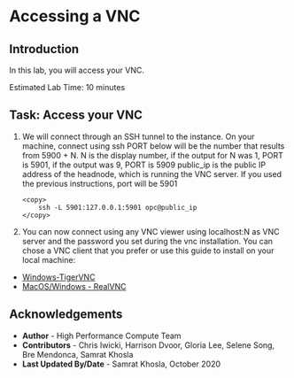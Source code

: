 # Accessing a VNC

## Introduction
In this lab, you will access your VNC.

Estimated Lab Time: 10 minutes

## Task: Access your VNC

1. We will connect through an SSH tunnel to the instance. On your machine, connect using ssh PORT below will be the number that results from 5900 + N. N is the display number, if the output for N was 1, PORT is 5901, if the output was 9, PORT is 5909 public_ip is the public IP address of the headnode, which is running the VNC server. If you used the previous instructions, port will be 5901
    ```
    <copy>
        ssh -L 5901:127.0.0.1:5901 opc@public_ip
    </copy>
    
    ```

2. You can now connect using any VNC viewer using localhost:N as VNC server and the password you set during the vnc installation. You can chose a VNC client that you prefer or use this guide to install on your local machine:
* [Windows-TigerVNC](https://github.com/TigerVNC/tigervnc/wiki/Setup-TigerVNC-server-%28Windows%29)
* [MacOS/Windows - RealVNC](https://www.realvnc.com/en/connect/download/vnc/)

## Acknowledgements
* **Author** - High Performance Compute Team
* **Contributors** -  Chris Iwicki, Harrison Dvoor, Gloria Lee, Selene Song, Bre Mendonca, Samrat Khosla
* **Last Updated By/Date** - Samrat Khosla, October 2020

